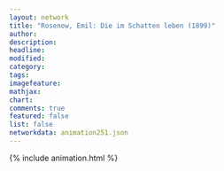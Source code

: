 ```yaml
---
layout: network
title: "Rosenow, Emil: Die im Schatten leben (1899)"
author:
description:
headline:
modified:
category:
tags:
imagefeature: 
mathjax: 
chart: 
comments: true
featured: false
list: false
networkdata: animation251.json
---
```

{% include animation.html %}
